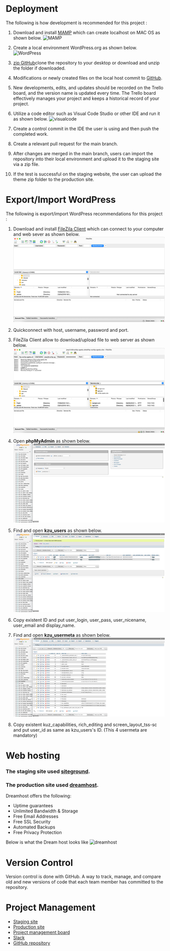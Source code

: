 # Deployment

The following is how development is recommended for this project :

1. Download and install [MAMP](https://www.mamp.info/en/mac/) which can create localhost on MAC OS as shown below.
![MAMP](./image/mamp.png)

2. Create a local environment WordPress.org as shown below.
![WordPress](./image/wordpress_setup.png)



3. [zip GitHub](cp3402-2022-team1)clone the repository to your desktop or download and unzip the folder if downloaded.
5. Modifications or newly created files on the local host commit to [GitHub](Labyrinth-child-2.0.0/Labyrinth-child/).
6. New developments, edits, and updates should be recorded on the Trello board, and the version name is updated every time. The Trello board effectively manages your project and keeps a historical record of your project.
7. Utilize a code editor such as Visual Code Studio or other IDE and run it as shown below.
![visualcode](./image/visualcode.png)

8. Create a control commit in the IDE the user is using and then push the completed work.
9. Create a relevant pull request for the main branch.
10. After changes are merged in the main branch, users can import the repository into their local environment and upload it to the staging site via a zip file.
11. If the test is successful on the staging website, the user can upload the theme zip folder to the production site.

# Export/Import WordPress

The following is export/import WordPress recommendations for this project :

1. Download and install [FileZila Client](https://filezilla-project.org/download.php?platform=osx) which can connect to your computer and web sever as shown below.
![FileZila_Client](./image/filezilla.png)

2. Quickconnect with host, username, password and port.
3. FileZila Client allow to download/upload file to web server as shown below.
![filezila_connected](./image/filezilla_connected.png)

4. Open **phpMyAdmin** as shown below.
![phpmyadmin](./image/phpmyadmin.png)

5. Find and open **kzu_users** as shown below.
![phpmyadmin_user](./image/phpmyadmin_user.jpg)

6. Copy existent ID and put user_login, user_pass, user_nicename, user_email and display_name.
7. Find and open **kzu_usermeta** as shown below.
![phpmyadmin_usermeta](./image/phpmyadmin_usermeta.png)

8. Copy existent kuz_capabilities, rich_editing and screen_layout_tss-sc and put user_id as same as kzu_users's ID. (This 4 usermeta are mandatory)


# Web hosting 

### The staging site used [siteground](http://ruchip.sgedu.site/).
### The production site used [dreamhost](https://jihpar3.dreamhosters.com/).

Dreamhost offers the following:

- Uptime guarantees
- Unlimited Bandwidth & Storage
- Free Email Addresses
- Free SSL Security
- Automated Backups
- Free Privacy Protection

Below is what the Dream host looks like
![dreamhost](./image/dreamhost.png)

# Version Control

Version control is done with GitHub. A way to track, manage, and compare old and new versions of code that each team member has committed to the repository.

# Project Management

- [Staging site](http://ruchip.sgedu.site/)
- [Production site](https://jihpar3.dreamhosters.com/)
- [Project management board](https://trello.com/b/NDg5kUFU/cms-team)
- [Slack](https://app.slack.com/client/T1HPNSNKT/C03LW1D2HM2)
- [GitHub repository](/cp3402-2022-team1)

